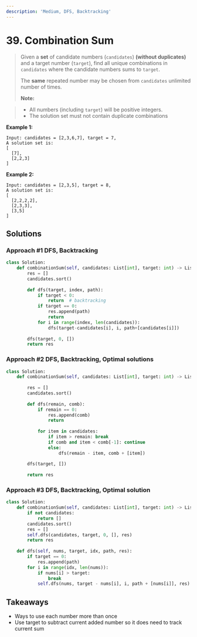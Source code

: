 ```yaml
---
description: 'Medium, DFS, Backtracking'
---
```


# 39. Combination Sum

> Given a **set** of candidate numbers \(`candidates`\) **\(without duplicates\)** and a target number \(`target`\), find all unique combinations in `candidates` where the candidate numbers sums to `target`.
>
> The **same** repeated number may be chosen from `candidates` unlimited number of times.
>
> **Note:**

> * All numbers \(including `target`\) will be positive integers.
> * The solution set must not contain duplicate combinations

**Example 1:**

```text
Input: candidates = [2,3,6,7], target = 7,
A solution set is:
[
  [7],
  [2,2,3]
]
```

**Example 2:**

```text
Input: candidates = [2,3,5], target = 8,
A solution set is:
[
  [2,2,2,2],
  [2,3,3],
  [3,5]
]
```

## Solutions

### Approach \#1 DFS, Backtracking

```python
class Solution:
    def combinationSum(self, candidates: List[int], target: int) -> List[List[int]]:
        res = []
        candidates.sort()
        
        def dfs(target, index, path):
            if target < 0:
                return  # backtracking
            if target == 0:
                res.append(path)
                return 
            for i in range(index, len(candidates)):
                dfs(target-candidates[i], i, path+[candidates[i]])
        
        dfs(target, 0, [])
        return res
```

### Approach \#2 DFS, Backtracking, Optimal solutions

```python
class Solution:
    def combinationSum(self, candidates: List[int], target: int) -> List[List[int]]:
        
        res = []
        candidates.sort()
        
        def dfs(remain, comb):
            if remain == 0:
                res.append(comb)
                return
            
            for item in candidates:
                if item > remain: break
                if comb and item < comb[-1]: continue
                else:
                    dfs(remain - item, comb + [item])
                    
        dfs(target, [])
        
        return res
```

### Approach \#3 DFS, Backtracking, Optimal solution

```python
class Solution:
    def combinationSum(self, candidates: List[int], target: int) -> List[List[int]]:
        if not candidates:
            return []
        candidates.sort()
        res = []
        self.dfs(candidates, target, 0, [], res)
        return res
        
    def dfs(self, nums, target, idx, path, res):
        if target == 0:
            res.append(path)
        for i in range(idx, len(nums)):
            if nums[i] > target:
                break
            self.dfs(nums, target - nums[i], i, path + [nums[i]], res)
```

## Takeaways

* Ways to use each number more than once
* Use target to subtract current added number so it does need to track current sum



